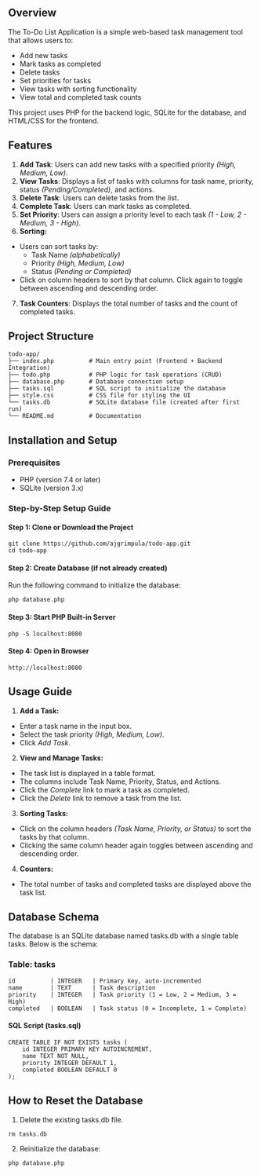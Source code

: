 ## Overview

The To-Do List Application is a simple web-based task management tool that allows users to:

- Add new tasks
- Mark tasks as completed
- Delete tasks
- Set priorities for tasks
- View tasks with sorting functionality
- View total and completed task counts

This project uses PHP for the backend logic, SQLite for the database, and HTML/CSS for the frontend.

## Features

1. **Add Task**: Users can add new tasks with a specified priority _(High, Medium, Low)_.
2. **View Tasks**: Displays a list of tasks with columns for task name, priority, status _(Pending/Completed)_, and actions.
3. **Delete Task**: Users can delete tasks from the list.
4. **Complete Task**: Users can mark tasks as completed.
5. **Set Priority**: Users can assign a priority level to each task _(1 - Low, 2 - Medium, 3 - High)_.
6. **Sorting:**
- Users can sort tasks by:
    - Task Name _(alphabetically)_
    - Priority _(High, Medium, Low)_
    - Status _(Pending or Completed)_
- Click on column headers to sort by that column. Click again to toggle between ascending and descending order.
7. **Task Counters**: Displays the total number of tasks and the count of completed tasks.

## Project Structure

```
todo-app/
├── index.php          # Main entry point (Frontend + Backend Integration)
├── todo.php           # PHP logic for task operations (CRUD)
├── database.php       # Database connection setup
├── tasks.sql          # SQL script to initialize the database
├── style.css          # CSS file for styling the UI
└── tasks.db           # SQLite database file (created after first run)
└── README.md          # Documentation
```

## Installation and Setup
### Prerequisites
- PHP (version 7.4 or later)
- SQLite (version 3.x)

### Step-by-Step Setup Guide

#### Step 1: Clone or Download the Project
```
git clone https://github.com/ajgrimpula/todo-app.git
cd todo-app
```
#### Step 2: Create Database (if not already created)
Run the following command to initialize the database:
```
php database.php
```

#### Step 3: Start PHP Built-in Server
```
php -S localhost:8080
```

#### Step 4: Open in Browser
``` 
http://localhost:8080
```

## Usage Guide

1. **Add a Task:**
- Enter a task name in the input box.
- Select the task priority _(High, Medium, Low)_.
- Click _Add Task_.

2. **View and Manage Tasks:**
- The task list is displayed in a table format.
- The columns include Task Name, Priority, Status, and Actions.
- Click the _Complete_ link to mark a task as completed.
- Click the _Delete_ link to remove a task from the list.

3. **Sorting Tasks:**
- Click on the column headers _(Task Name, Priority, or Status)_ to sort the tasks by that column.
- Clicking the same column header again toggles between ascending and descending order.

4. **Counters:**
- The total number of tasks and completed tasks are displayed above the task list.

## Database Schema
The database is an SQLite database named tasks.db with a single table tasks. Below is the schema:

### Table: tasks
```
id	        | INTEGER	| Primary key, auto-incremented
name	    | TEXT	    | Task description
priority	| INTEGER	| Task priority (1 = Low, 2 = Medium, 3 = High)
completed	| BOOLEAN	| Task status (0 = Incomplete, 1 = Complete)
```

#### SQL Script (tasks.sql)
```
CREATE TABLE IF NOT EXISTS tasks (
    id INTEGER PRIMARY KEY AUTOINCREMENT,
    name TEXT NOT NULL,
    priority INTEGER DEFAULT 1,
    completed BOOLEAN DEFAULT 0
);
```

## How to Reset the Database

1. Delete the existing tasks.db file.
```
rm tasks.db
```

2. Reinitialize the database:
```
php database.php
```